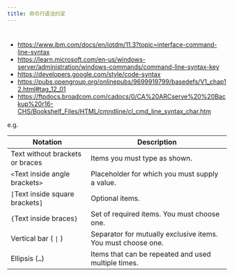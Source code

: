 ```yaml
---
title: 命令行语法约定
---
```


#

- https://www.ibm.com/docs/en/iotdm/11.3?topic=interface-command-line-syntax
- https://learn.microsoft.com/en-us/windows-server/administration/windows-commands/command-line-syntax-key
- https://developers.google.com/style/code-syntax
- https://pubs.opengroup.org/onlinepubs/9699919799/basedefs/V1_chap12.html#tag_12_01
- https://ftpdocs.broadcom.com/cadocs/0/CA%20ARCserve%20%20Backup%20r16-CHS/Bookshelf_Files/HTML/cmndline/cl_cmd_line_syntax_char.htm

e.g.

| Notation                          | Description                                                  |
| --------------------------------- | ------------------------------------------------------------ |
| Text without brackets or braces   | Items you must type as shown.                                |
| `<`Text inside angle brackets`>`  | Placeholder for which you must supply a value.               |
| `[`Text inside square brackets`]` | Optional items.                                              |
| `{`Text inside braces`}`          | Set of required items. You must choose one.                  |
| Vertical bar ( `\|` )             | Separator for mutually exclusive items. You must choose one. |
| Ellipsis (`…`)                    | Items that can be repeated and used multiple times.          |
